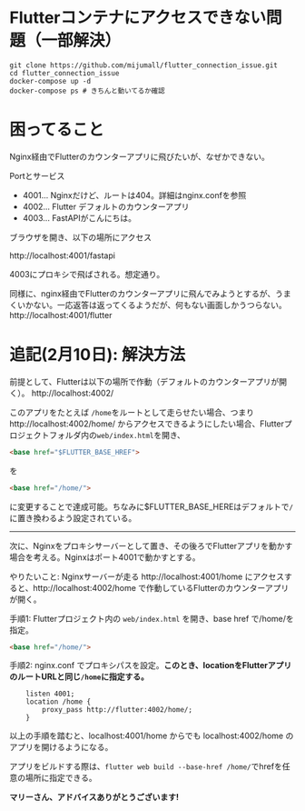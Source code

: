 # Flutterコンテナにアクセスできない問題（一部解決）

```shell
git clone https://github.com/mijumall/flutter_connection_issue.git
cd flutter_connection_issue
docker-compose up -d
docker-compose ps # きちんと動いてるか確認
```

# 困ってること
Nginx経由でFlutterのカウンターアプリに飛びたいが、なぜかできない。


Portとサービス
* 4001... Nginxだけど、ルートは404。詳細はnginx.confを参照
* 4002... Flutter デフォルトのカウンターアプリ
* 4003... FastAPIがこんにちは。

ブラウザを開き、以下の場所にアクセス

http://localhost:4001/fastapi

4003にプロキシで飛ばされる。想定通り。

同様に、nginx経由でFlutterのカウンターアプリに飛んでみようとするが、うまくいかない。一応返答は返ってくるようだが、何もない画面しかうつらない。
http://localhost:4001/flutter 

# 追記(2月10日): 解決方法
前提として、Flutterは以下の場所で作動（デフォルトのカウンターアプリが開く）。
http://localhost:4002/

このアプリをたとえば `/home`をルートとして走らせたい場合、つまり
http://localhost:4002/home/
からアクセスできるようにしたい場合、Flutterプロジェクトフォルダ内の`web/index.html`を開き、  
```html
<base href="$FLUTTER_BASE_HREF">
```
を
```html
<base href="/home/">
```
に変更することで達成可能。ちなみに$FLUTTER_BASE_HEREはデフォルトで`/`に置き換わるよう設定されている。

___ 

次に、Nginxをプロキシサーバーとして置き、その後ろでFlutterアプリを動かす場合を考える。Nginxはポート4001で動かすとする。

やりたいこと:
Nginxサーバーが走る http://localhost:4001/home にアクセスすると、http://localhost:4002/home で作動しているFlutterのカウンターアプリが開く。

手順1: 
Flutterプロジェクト内の `web/index.html` を開き、base href で/home/を指定。
```html
<base href="/home/">
```

手順2:
nginx.conf でプロキシパスを設定。__このとき、locationをFlutterアプリのルートURLと同じ`/home`に指定する。__
```
	listen 4001; 
	location /home {
		proxy_pass http://flutter:4002/home/;
	}
```

以上の手順を踏むと、localhost:4001/home からでも localhost:4002/home のアプリを開けるようになる。

アプリをビルドする際は、`flutter web build --base-href /home/`でhrefを任意の場所に指定できる。

__マリーさん、アドバイスありがとうございます!__
